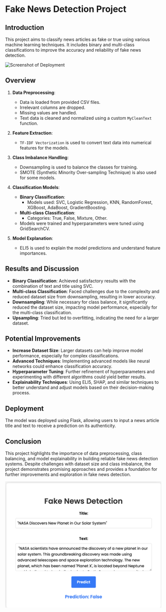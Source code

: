 # Fake News Detection Project

## Introduction
This project aims to classify news articles as fake or true using various machine learning techniques. It includes binary and multi-class classifications to improve the accuracy and reliability of fake news detection.

![Screenshot of Deployment](path_to_screenshot)

## Overview
1. **Data Preprocessing**: 
    - Data is loaded from provided CSV files.
    - Irrelevant columns are dropped.
    - Missing values are handled.
    - Text data is cleaned and normalized using a custom `MyCleanText` function.
  
2. **Feature Extraction**:
    - `TF-IDF Vectorization` is used to convert text data into numerical features for the models.

3. **Class Imbalance Handling**:
    - Downsampling is used to balance the classes for training.
    - SMOTE (Synthetic Minority Over-sampling Technique) is also used for some models.

4. **Classification Models**:
    - **Binary Classification**: 
        - Models used: SVC, Logistic Regression, KNN, RandomForest, XGBoost, AdaBoost, GradientBoosting.
    - **Multi-class Classification**:
        - Categories: True, False, Mixture, Other.
    - Models were trained and hyperparameters were tuned using GridSearchCV.

5. **Model Explanation**:
    - ELI5 is used to explain the model predictions and understand feature importances.

## Results and Discussion
- **Binary Classification**: Achieved satisfactory results with the combination of text and title using SVC.
- **Multi-class Classification**: Faced challenges due to the complexity and reduced dataset size from downsampling, resulting in lower accuracy.
- **Downsampling**: While necessary for class balance, it significantly reduced the dataset size, impacting model performance, especially for the multi-class classification.
- **Upsampling**: Tried but led to overfitting, indicating the need for a larger dataset.

## Potential Improvements
- **Increase Dataset Size**: Larger datasets can help improve model performance, especially for complex classifications.
- **Advanced Techniques**: Implementing advanced models like neural networks could enhance classification accuracy.
- **Hyperparameter Tuning**: Further refinement of hyperparameters and experimenting with different algorithms could yield better results.
- **Explainability Techniques**: Using ELI5, SHAP, and similar techniques to better understand and adjust models based on their decision-making process.

## Deployment
The model was deployed using Flask, allowing users to input a news article title and text to receive a prediction on its authenticity.

## Conclusion
This project highlights the importance of data preprocessing, class balancing, and model explainability in building reliable fake news detection systems. Despite challenges with dataset size and class imbalance, the project demonstrates promising approaches and provides a foundation for further improvements and exploration in fake news detection.

![Screenshot of Deployment](Deploiement.png)
